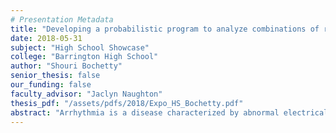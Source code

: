 ```yaml
---
# Presentation Metadata
title: "Developing a probabilistic program to analyze combinations of risk factors for arrhythmia detection"
date: 2018-05-31
subject: "High School Showcase"
college: "Barrington High School"
author: "Shouri Bochetty"
senior_thesis: false
our_funding: false
faculty_advisor: "Jaclyn Naughton"
thesis_pdf: "/assets/pdfs/2018/Expo_HS_Bochetty.pdf"
abstract: "Arrhythmia is a disease characterized by abnormal electrical signals in the heart that results in ineffective pumping. Stethoscopes, as well as EKGs, are used to diagnose arrhythmia. Modern Stethoscopes diagnose arrhythmias with a 40 percent accuracy rate. EKGs, on the other hand, diagnose with an high accuracy rate but can be very expensive. Sometimes, money on EKGs can be wasted if you had a benign arrhythmia, i.e. heart simply skips a beat. This application/program analyzes combinations of certain risk factors that a person may have and gives the probability that a person develops a life-threatening arrhythmia. The program will be used with the numerical results of the stethoscope instead of a doctor’s diagnosis. The application will significantly reduce the cost of medical EKG's for families by correcting for inaccuracies in the diagnoses of the doctor's stethoscope, therefore reducing the number of useless EKG-related arrhythmia tests taken. The program has been tested using published data on arrhythmia patients from various websites, but it is not possible to get data on the probability that a person could develop arrhythmia. The program has been able to predict, probability was greater than 70 percent, that a person develops a life-threatening arrhythmia with an 80 percent accuracy rate."
---
```

